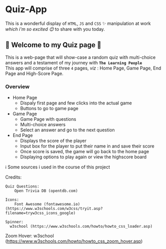 # Quiz-App


This is a wonderful display of `HTML`, `JS` and `CSS` :sparkles: manipulation at work <br>
*which i'm so excited :blush:* to share with you today.

## :blossom: Welcome to my Quiz page :blossom:

This is a web-page that will show-case a random quiz with multi-choice answers and a testament of my journey with **`The Learning People`**<br>
This app will comprise of three `4` pages, *viz* : Home Page, Game Page, End Page and High-Score Page.

### Overview

* Home Page
  * Dispaly first page and few clicks into the actual game
  * Buttons to go to game page
* Game Page
  * Game Page with questions
  * Multi-choice answers
  * Select an answer and go to the next question
* End Page
  * Displays the score of the player
  * Input box for the player to put their name in and save their score
  * Once score is saved, the game will go back to the home page
  * Displaying options to play again or view the highscore board

:information_source: Some sources i used in the course of this project

Credits:

	Quiz Questions:
		Open Trivia DB (opentdb.com)

	Icons:
		Font Awesome (fontawesome.io) (https://www.w3schools.com/w3css/tryit.asp?filename=tryw3css_icons_google)

	Spinner:
	  w3school (https://www.w3schools.com/howto/howto_css_loader.asp)

  Zoom Hover:
    w3school (https://www.w3schools.com/howto/howto_css_zoom_hover.asp)

	
  
